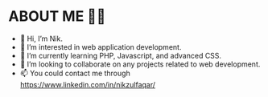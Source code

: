 # ABOUT ME 👦🏽

- 👋 Hi, I’m Nik.
- 👀 I’m interested in web application development.
- 🌱 I’m currently learning PHP, Javascript, and advanced CSS. 
- 💞️ I’m looking to collaborate on any projects related to web development.
- 📫 You could contact me through https://www.linkedin.com/in/nikzulfaqar/


<!---
nikzr16/nikzr16 is a ✨ special ✨ repository because its `README.md` (this file) appears on your GitHub profile.
You can click the Preview link to take a look at your changes.
--->
